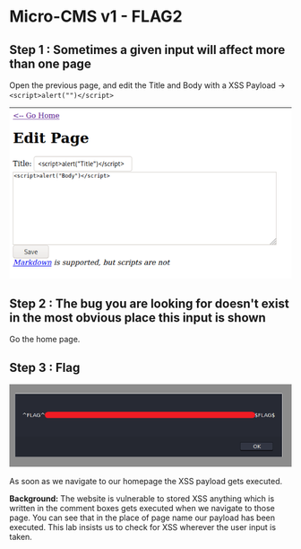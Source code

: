 # Micro-CMS v1 - FLAG2


## Step 1 : Sometimes a given input will affect more than one page

Open the previous page, and edit the Title and Body with a XSS Payload -> `<script>alert("")</script>`

![](images/edit.png)


## Step 2 : The bug you are looking for doesn't exist in the most obvious place this input is shown

Go the home page.

## Step 3 : Flag

![](images/flag.png)

As soon as we navigate to our homepage the XSS payload gets executed.

**Background:** The website is vulnerable to stored XSS anything which is written in the comment boxes gets executed when we navigate to those page. You can see that in the place of page name our payload has been executed. This lab insists us to check for XSS wherever the user input is taken.
